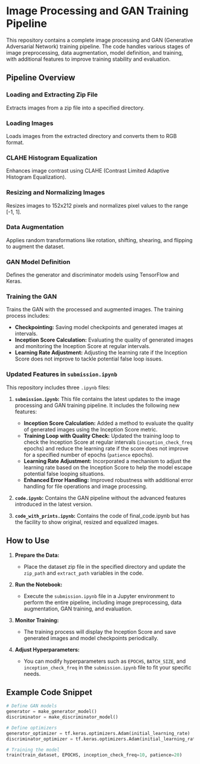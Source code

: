 # Image Processing and GAN Training Pipeline

This repository contains a complete image processing and GAN (Generative Adversarial Network) training pipeline. The code handles various stages of image preprocessing, data augmentation, model definition, and training, with additional features to improve training stability and evaluation.

## Pipeline Overview

### Loading and Extracting Zip File
Extracts images from a zip file into a specified directory.

### Loading Images
Loads images from the extracted directory and converts them to RGB format.

### CLAHE Histogram Equalization
Enhances image contrast using CLAHE (Contrast Limited Adaptive Histogram Equalization).

### Resizing and Normalizing Images
Resizes images to 152x212 pixels and normalizes pixel values to the range [-1, 1].

### Data Augmentation
Applies random transformations like rotation, shifting, shearing, and flipping to augment the dataset.

### GAN Model Definition
Defines the generator and discriminator models using TensorFlow and Keras.

### Training the GAN
Trains the GAN with the processed and augmented images. The training process includes:
- **Checkpointing:** Saving model checkpoints and generated images at intervals.
- **Inception Score Calculation:** Evaluating the quality of generated images and monitoring the Inception Score at regular intervals.
- **Learning Rate Adjustment:** Adjusting the learning rate if the Inception Score does not improve to tackle potential false loop issues.

### Updated Features in `submission.ipynb`

This repository includes three `.ipynb` files:

1. **`submission.ipynb`:** This file contains the latest updates to the image processing and GAN training pipeline. It includes the following new features:
   - **Inception Score Calculation:** Added a method to evaluate the quality of generated images using the Inception Score metric.
   - **Training Loop with Quality Check:** Updated the training loop to check the Inception Score at regular intervals (`inception_check_freq` epochs) and reduce the learning rate if the score does not improve for a specified number of epochs (`patience` epochs).
   - **Learning Rate Adjustment:** Incorporated a mechanism to adjust the learning rate based on the Inception Score to help the model escape potential false looping situations.
   - **Enhanced Error Handling:** Improved robustness with additional error handling for file operations and image processing.

2. **`code.ipynb`:** Contains the GAN pipeline without the advanced features introduced in the latest version.

3. **`code_with_prints.ipynb`:** Contains the code of final_code.ipynb but has the facility to show original, resized and equalized images.

## How to Use

1. **Prepare the Data:**
   - Place the dataset zip file in the specified directory and update the `zip_path` and `extract_path` variables in the code.

2. **Run the Notebook:**
   - Execute the `submission.ipynb` file in a Jupyter environment to perform the entire pipeline, including image preprocessing, data augmentation, GAN training, and evaluation.

3. **Monitor Training:**
   - The training process will display the Inception Score and save generated images and model checkpoints periodically.

4. **Adjust Hyperparameters:**
   - You can modify hyperparameters such as `EPOCHS`, `BATCH_SIZE`, and `inception_check_freq` in the `submission.ipynb` file to fit your specific needs.

## Example Code Snippet

```python
# Define GAN models
generator = make_generator_model()
discriminator = make_discriminator_model()

# Define optimizers
generator_optimizer = tf.keras.optimizers.Adam(initial_learning_rate)
discriminator_optimizer = tf.keras.optimizers.Adam(initial_learning_rate)

# Training the model
train(train_dataset, EPOCHS, inception_check_freq=10, patience=20)

